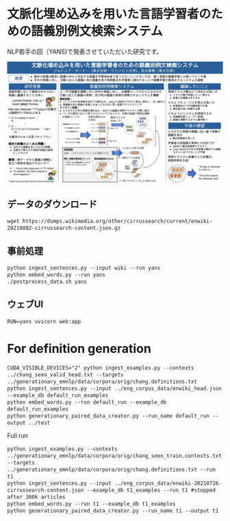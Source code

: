 # 文脈化埋め込みを用いた言語学習者のための語義別例文検索システム

NLP若手の回（YANS)で発表させていただいた研究です。

[![Poster image](poster.jpg)](poster.pdf)

## データのダウンロード
```shell
wget https://dumps.wikimedia.org/other/cirrussearch/current/enwiki-20210802-cirrussearch-content.json.gz
```


## 事前処理
```shell
python ingest_sentences.py --input wiki --run yans
python embed_words.py --run yans
./postprocess_data.sh yans
```

## ウェブUI
```shell
RUN=yans uvicorn web:app
```


# For definition generation

```shell
CUDA_VISIBLE_DEVICES="2" python ingest_examples.py --contexts ../chang_seen_valid_head.txt --targets ../generationary_emnlp/data/corpora/orig/chang.definitions.txt
python ingest_sentences.py --input ../eng_corpus_data/enwiki_head.json --example_db default_run_examples
python embed_words.py --run default_run --example_db default_run_examples
python generationary_paired_data_creator.py --run_name default_run --output ../test
```

Full run
```shell
python ingest_examples.py --contexts ../generationary_emnlp/data/corpora/orig/chang_seen_train.contexts.txt --targets ../generationary_emnlp/data/corpora/orig/chang.definitions.txt --run t1
python ingest_sentences.py --input ../eng_corpus_data/enwiki-20210726-cirrussearch-content.json --example_db t1_examples --run t1 #stopped after 300k articles
python embed_words.py --run t1 --example_db t1_examples
python generationary_paired_data_creator.py --run_name t1 --output t1
```